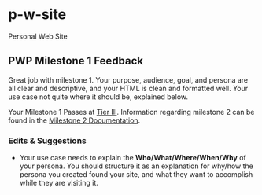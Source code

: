 # p-w-site
Personal Web Site


## PWP Milestone 1 Feedback
Great job with milestone 1. Your purpose, audience, goal, and persona are all clear and descriptive, and your HTML is clean and formatted well. Your use case not quite where it should be, explained below.

Your Milestone 1 Passes at [Tier III](https://bootcamp-coders.cnm.edu/projects/personal/rubric). Information regarding milestone 2 can be found in the [Milestone 2 Documentation](https://bootcamp-coders.cnm.edu/projects/personal/milestone-two).

### Edits &amp; Suggestions

- Your use case needs to explain the **Who/What/Where/When/Why** of your persona. You should structure it as an explanation for why/how the persona you created found your site, and what they want to accomplish while they are visiting it.
